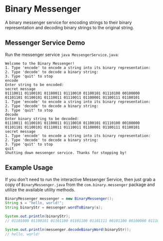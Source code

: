 # Binary Messenger
A binary messenger service for encoding strings to their binary representation and decoding binary strings to the original string.

## Messenger Service Demo
Run the messenger service `java MessengerService.java`:

```text
Welcome to the Binary Messenger!
1. Type 'encode' to encode a string into its binary representation:
2. Type 'decode' to decode a binary string:
3. Type 'quit' to stop
encode
Enter string to be encoded:
secret message
01110011 01100101 01100011 01110010 01100101 01110100 00100000 01101101 01100101 01110011 01110011 01100001 01100111 01100101
1. Type 'encode' to encode a string into its binary representation:
2. Type 'decode' to decode a binary string:
3. Type 'quit' to stop
decode
Enter binary string to be decoded:
01110011 01100101 01100011 01110010 01100101 01110100 00100000 01101101 01100101 01110011 01110011 01100001 01100111 01100101
secret message
1. Type 'encode' to encode a string into its binary representation:
2. Type 'decode' to decode a binary string:
3. Type 'quit' to stop
quit
Shutting down messenger service. Thanks for stopping by!
```

## Example Usage
If you don't need to run the interactive Messenger Service, then just grab a copy of `BinaryMessenger.java` from the `com.binary.messenger` package and utilize the available utility methods.

```java
BinaryMessenger messenger = new BinaryMessenger();
String s = "hello, world!";
String binaryStr = messenger.wordToBinary(s);

System.out.println(binaryStr);
// 01101000 01100101 01101100 01101100 01101111 00101100 00100000 01110111 01101111 01110010 01101100 01100100 00100001

System.out.println(messenger.decodeBinaryWord(binaryStr));
// hello, world!
```